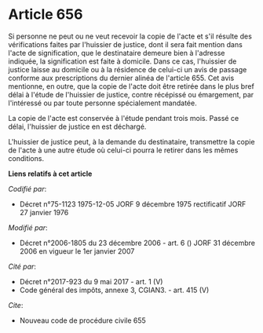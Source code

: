 # Article 656

Si personne ne peut ou ne veut recevoir la copie de l'acte et s'il résulte des vérifications faites par l'huissier de
justice, dont il sera fait mention dans l'acte de signification, que le destinataire demeure bien à l'adresse indiquée, la
signification est faite à domicile. Dans ce cas, l'huissier de justice laisse au domicile ou à la résidence de celui-ci un
avis de passage conforme aux prescriptions du dernier alinéa de l'article 655. Cet avis mentionne, en outre, que la copie de
l'acte doit être retirée dans le plus bref délai à l'étude de l'huissier de justice, contre récépissé ou émargement, par
l'intéressé ou par toute personne spécialement mandatée.

La copie de l'acte est conservée à l'étude pendant trois mois. Passé ce délai, l'huissier de justice en est déchargé.

L'huissier de justice peut, à la demande du destinataire, transmettre la copie de l'acte à une autre étude où celui-ci pourra
le retirer dans les mêmes conditions.

**Liens relatifs à cet article**

_Codifié par_:

  - Décret n°75-1123 1975-12-05 JORF 9 décembre 1975 rectificatif JORF 27 janvier 1976

_Modifié par_:

  - Décret n°2006-1805 du 23 décembre 2006 - art. 6 () JORF 31 décembre 2006 en vigueur le 1er janvier 2007

_Cité par_:

  - Décret n°2017-923 du 9 mai 2017 - art. 1 (V)
  - Code général des impôts, annexe 3, CGIAN3. - art. 415 (V)

_Cite_:

  - Nouveau code de procédure civile 655
